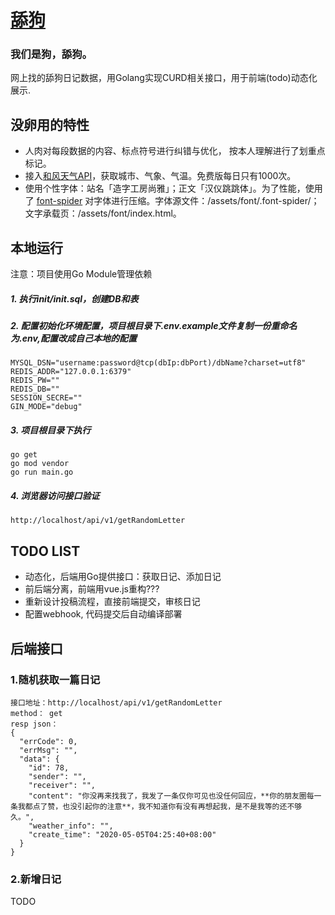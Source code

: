 # [舔狗](https://jkl201906112027.info)

### 我们是狗，舔狗。

网上找的舔狗日记数据，用Golang实现CURD相关接口，用于前端(todo)动态化展示.

## 没卵用的特性
- 人肉对每段数据的内容、标点符号进行纠错与优化， 按本人理解进行了划重点标记。
- 接入[和风天气API](https://dev.heweather.com/)，获取城市、气象、气温。免费版每日只有1000次。
- 使用个性字体：站名「造字工房尚雅」；正文「汉仪跳跳体」。为了性能，使用了 [font-spider](https://github.com/aui/font-spider) 对字体进行压缩。字体源文件：/assets/font/.font-spider/；文字承载页：/assets/font/index.html。
 
 
 ## 本地运行
 注意：项目使用Go Module管理依赖
 
 ##### 1. 执行init/init.sql，创建DB和表
 
 ##### 2. 配置初始化环境配置，项目根目录下.env.example文件复制一份重命名为.env,配置改成自己本地的配置
 ```cassandraql
 MYSQL_DSN="username:password@tcp(dbIp:dbPort)/dbName?charset=utf8"
 REDIS_ADDR="127.0.0.1:6379"
 REDIS_PW=""
 REDIS_DB=""
 SESSION_SECRE=""
 GIN_MODE="debug"
 ```
 ##### 3. 项目根目录下执行
 ```cassandraql
 go get
 go mod vendor
 go run main.go
 ```
 ##### 4. 浏览器访问接口验证
 ```
 http://localhost/api/v1/getRandomLetter
 ```
 
 
## TODO LIST
- 动态化，后端用Go提供接口：获取日记、添加日记
- 前后端分离，前端用vue.js重构???
- 重新设计投稿流程，直接前端提交，审核日记
- 配置webhook, 代码提交后自动编译部署

## 后端接口

### 1.随机获取一篇日记
```
接口地址：http://localhost/api/v1/getRandomLetter
method： get
resp json：
{
  "errCode": 0,
  "errMsg": "",
  "data": {
    "id": 78,
    "sender": "",
    "receiver": "",
    "content": "你没再来找我了，我发了一条仅你可见也没任何回应，**你的朋友圈每一条我都点了赞，也没引起你的注意**，我不知道你有没有再想起我，是不是我等的还不够久。",
    "weather_info": "",
    "create_time": "2020-05-05T04:25:40+08:00"
  }
}
```
### 2.新增日记
TODO
